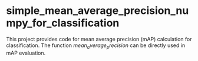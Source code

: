 # simple_mean_average_precision_numpy_for_classification
This project provides code for mean average precision (mAP) calculation for classification.
The function $mean_average_precision$ can be directly used in mAP evaluation.
